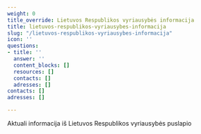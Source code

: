```yaml
---
weight: 0
title_override: Lietuvos Respublikos vyriausybės informacija
title: lietuvos-respublikos-vyriausybes-informacija
slug: "/lietuvos-respublikos-vyriausybes-informacija"
icon: ''
questions:
- title: ''
  answer: ''
  content_blocks: []
  resources: []
  contacts: []
  adresses: []
contacts: []
adresses: []

---
```

Aktuali informacija iš Lietuvos Respublikos vyriausybės puslapio